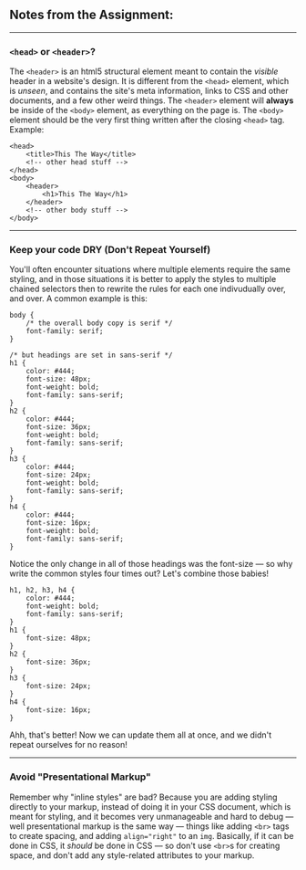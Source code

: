 ## Notes from the Assignment:

---
### `<head>` or `<header>`?
The `<header>` is an html5 structural element meant to contain the _visible_ header in a website's design. It is different from the `<head>` element, which is _unseen_, and contains the site's meta information, links to CSS and other documents, and a few other weird things. The `<header>` element will **always** be inside of the `<body>` element, as everything on the page is. The `<body>` element should be the very first thing written after the closing `<head>` tag.  
Example:  
```
<head>
    <title>This The Way</title>
    <!-- other head stuff -->
</head>
<body>
    <header>
        <h1>This The Way</h1>
    </header>
    <!-- other body stuff -->
</body>
```

---
### Keep your code DRY (Don't Repeat Yourself)
You'll often encounter situations where multiple elements require the same styling, and in those situations it is better to apply the styles to multiple chained selectors then to rewrite the rules for each one indivudually over, and over. A common example is this: 
```
body {
    /* the overall body copy is serif */
    font-family: serif;
}

/* but headings are set in sans-serif */
h1 {
    color: #444;
    font-size: 48px;
    font-weight: bold;
    font-family: sans-serif;
}
h2 {
    color: #444;
    font-size: 36px;
    font-weight: bold;
    font-family: sans-serif;
}
h3 {
    color: #444;
    font-size: 24px;
    font-weight: bold;
    font-family: sans-serif;
}
h4 {
    color: #444;
    font-size: 16px;
    font-weight: bold;
    font-family: sans-serif;
}
```
Notice the only change in all of those headings was the font-size — so why write the common styles four times out? Let's combine those babies!
```
h1, h2, h3, h4 {
    color: #444;
    font-weight: bold;
    font-family: sans-serif;
}
h1 {
    font-size: 48px;
}
h2 {
    font-size: 36px;
}
h3 {
    font-size: 24px;
}
h4 {
    font-size: 16px;
}
```
Ahh, that's better! Now we can update them all at once, and we didn't repeat ourselves for no reason!

---
### Avoid "Presentational Markup"
Remember why "inline styles" are bad? Because you are adding styling directly to your markup, instead of doing it in your CSS document, which is meant for styling, and it becomes very unmanageable and hard to debug — well presentational markup is the same way — things like adding `<br>` tags to create spacing, and adding `align="right"` to an `img`. Basically, if it can be done in CSS, it _should_ be done in CSS — so don't use `<br>`s for creating space, and don't add any style-related attributes to your markup.
